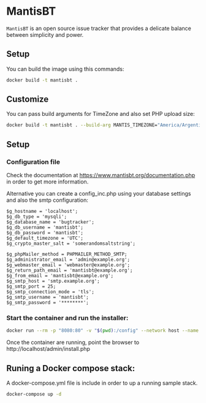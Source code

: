 # MantisBT

`MantisBT` is an open source issue tracker that provides a delicate balance between simplicity and power.

## Setup

You can build the image using this commands:

```bash
docker build -t mantisbt .
```

## Customize

You can pass build arguments for TimeZone and also set PHP upload size:

```bash
docker build -t mantisbt . --build-arg MANTIS_TIMEZONE="America/Argentina/Buenos_Aires"
```

## Setup

### Configuration file

Check the documentation at https://www.mantisbt.org/documentation.php in order to get more information.

Alternative you can create a config_inc.php using your database settings and also the smtp configuration:

```
$g_hostname = 'localhost';
$g_db_type = 'mysqli';
$g_database_name = 'bugtracker';
$g_db_username = 'mantisbt';
$g_db_password = 'mantisbt';
$g_default_timezone = 'UTC';
$g_crypto_master_salt = 'somerandomsaltstring';

$g_phpMailer_method = PHPMAILER_METHOD_SMTP;
$g_administrator_email = 'admin@example.org';
$g_webmaster_email = 'webmaster@example.org';
$g_return_path_email = 'mantisbt@example.org';
$g_from_email = 'mantisbt@example.org';
$g_smtp_host = 'smtp.example.org';
$g_smtp_port = 25;
$g_smtp_connection_mode = 'tls';
$g_smtp_username = 'mantisbt';
$g_smtp_password = '********';
```

### Start the container and run the installer:

```bash
docker run --rm -p "8080:80" -v "$(pwd):/config" --network host --name mantisbt mantisbt
```

Once the container are running, point the browser to http://localhost/admin/install.php

## Runing a Docker compose stack:

A docker-compose.yml file is include in order to up a running sample stack.

```bash
docker-compose up -d
```
